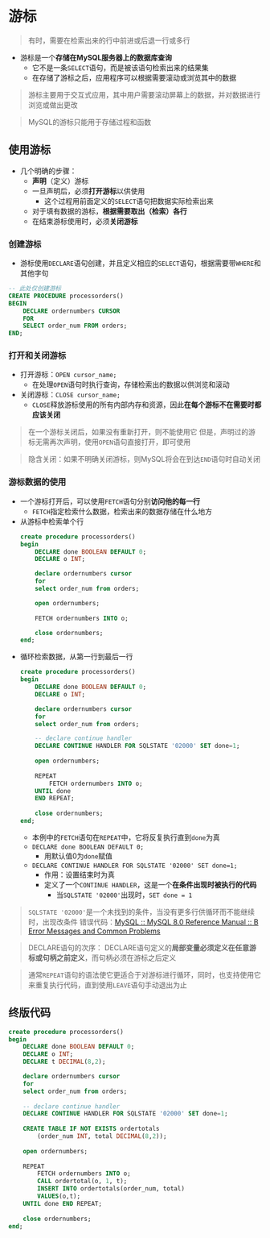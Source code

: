 # 游标
> 有时，需要在检索出来的行中前进或后退一行或多行
- 游标是一个**存储在MySQL服务器上的数据库查询**
	- 它不是一条`SELECT`语句，而是被该语句检索出来的结果集
	- 在存储了游标之后，应用程序可以根据需要滚动或浏览其中的数据
> 游标主要用于交互式应用，其中用户需要滚动屏幕上的数据，并对数据进行浏览或做出更改

> MySQL的游标只能用于存储过程和函数
## 使用游标
- 几个明确的步骤：
	- **声明**（定义）游标
	- 一旦声明后，必须**打开游标**以供使用
		- 这个过程用前面定义的`SELECT`语句把数据实际检索出来
	- 对于填有数据的游标，**根据需要取出（检索）各行**
	- 在结束游标使用时，必须**关闭游标**
### 创建游标
- 游标使用`DECLARE`语句创建，并且定义相应的`SELECT`语句，根据需要带`WHERE`和其他字句
```sql
-- 此处仅创建游标
CREATE PROCEDURE processorders()
BEGIN
	DECLARE ordernumbers CURSOR
	FOR
	SELECT order_num FROM orders;
END;
```
### 打开和关闭游标
- 打开游标：`OPEN cursor_name;`
	- 在处理`OPEN`语句时执行查询，存储检索出的数据以供浏览和滚动
- 关闭游标：`CLOSE cursor_name;`
	- `CLOSE`释放游标使用的所有内部内存和资源，因此**在每个游标不在需要时都应该关闭**
> 在一个游标关闭后，如果没有重新打开，则不能使用它
> 但是，声明过的游标无需再次声明，使用`OPEN`语句直接打开，即可使用

> 隐含关闭：如果不明确关闭游标，则MySQL将会在到达`END`语句时自动关闭

### 游标数据的使用
- 一个游标打开后，可以使用`FETCH`语句分别**访问他的每一行**
	- `FETCH`指定检索什么数据，检索出来的数据存储在什么地方
- 从游标中检索单个行
	```sql
	create procedure processorders()
	begin
		DECLARE done BOOLEAN DEFAULT 0;
		DECLARE o INT;

		declare ordernumbers cursor
		for
		select order_num from orders;
	
		open ordernumbers;
		
		FETCH ordernumbers INTO o;
	
		close ordernumbers;
	end;
	```
- 循环检索数据，从第一行到最后一行
	```sql
	create procedure processorders()
	begin
		DECLARE done BOOLEAN DEFAULT 0;
		DECLARE o INT;
	
		declare ordernumbers cursor
		for
		select order_num from orders;
	
		-- declare continue handler
		DECLARE CONTINUE HANDLER FOR SQLSTATE '02000' SET done=1;
		
		open ordernumbers;
		
		REPEAT
			FETCH ordernumbers INTO o;
		UNTIL done 
		END REPEAT;
		
		close ordernumbers;
	end;
	```
	- 本例中的`FETCH`语句在`REPEAT`中，它将反复执行直到`done`为真
	- `DECLARE done BOOLEAN DEFAULT 0;`
		- 用默认值0为`done`赋值
	- `DECLARE CONTINUE HANDLER FOR SQLSTATE '02000' SET done=1;`
		- 作用：设置结束时为真
		- 定义了一个`CONTINUE HANDLER`，这是一个**在条件出现时被执行的代码**
			- 当`SQLSTATE '02000'`出现时，`SET done = 1`
> `SQLSTATE '02000'`是一个未找到的条件，当没有更多行供循环而不能继续时，出现改条件
> 错误代码：[MySQL :: MySQL 8.0 Reference Manual :: B Error Messages and Common Problems](http://dev.mysql.com/doc/mysql/en/error-handling.html)

> DECLARE语句的次序：
> DECLARE语句定义的**局部变量必须定义在任意游标或句柄之前定义**，而句柄必须在游标之后定义

> 通常`REPEAT`语句的语法使它更适合于对游标进行循环，同时，也支持使用它来重复执行代码，直到使用`LEAVE`语句手动退出为止

## 终版代码
```sql
create procedure processorders()
begin
	DECLARE done BOOLEAN DEFAULT 0;
	DECLARE o INT;
	DECLARE t DECIMAL(8,2);

	declare ordernumbers cursor
	for
	select order_num from orders;
	
	-- declare continue handler
	DECLARE CONTINUE HANDLER FOR SQLSTATE '02000' SET done=1;
	
	CREATE TABLE IF NOT EXISTS ordertotals
		(order_num INT, total DECIMAL(8,2));
	
	open ordernumbers;
	
	REPEAT
		FETCH ordernumbers INTO o;
		CALL ordertotal(o, 1, t);
		INSERT INTO ordertotals(order_num, total)
		VALUES(o,t);
	UNTIL done END REPEAT;
	
	close ordernumbers;
end;
```